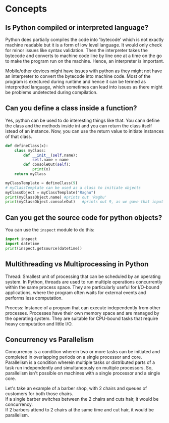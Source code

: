 # Concepts

## Is Python compiled or interpreted language?

Python does partially compiles the code into 'bytecode' which is not exactly machine readable but it is a form of low level language. It would only check for minor issues like syntax validation. Then the interpreter takes the bytecode and converts to machine code line by line one at a time on the go to make the program run on the machine. Hence, an interpreter is important.

Mobile/other devices might have issues with python as they might not have an interpreter to convert the bytecode into machine code. Most of the program is exectured during runtime and hence it can be termed as interpretted language, which sometimes can lead into issues as there might be problems undetected during compilation.

## Can you define a class inside a function?

Yes, python can be used to do interesting things like that. You cann define the class and the methods inside int and you can return the class itself istead of an instance. Now, you can use the return value to initiate instances of that class.

```python
def defineClass(x):
    class myClass:
        def __init__(self,name):
            self.name = name
        def consoleOut(self):
            print(x)
    return myClass

myClassTemplate = defineClass(9)
# myClassTemplate can be used as a class to initiate objects
myClassObject = myClassTemplate("Raghu")
print(myClassObject.name) #prints out 'Raghu'
print(myClassObject.consoleOut)   #prints out 9, as we gave that input when we created the class
```

## Can you get the source code for python objects?

You can use the `inspect` module to do this:

```python
import inspect
import datetime
print(inspect.getsource(datetime))
```

## Multithreading vs Multiprocessing in Python

Thread: Smallest unit of processing that can be scheduled by an operating system. In Python, threads are used to run multiple operations concurrently within the same process space. They are particularly useful for I/O-bound applications, where the program often waits for external events and performs less computation.

Process: Instance of a program that can execute independently from other processes. Processes have their own memory space and are managed by the operating system. They are suitable for CPU-bound tasks that require heavy computation and little I/O.

## Concurrency vs Parallelism

Concurrency is a condition wherein two or more tasks can be initiated and completed in overlapping periods on a single processor and core. Parallelism is a condition wherein multiple tasks or distributed parts of a task run independently and simultaneously on multiple processors. So, parallelism isn't possible on machines with a single processor and a single core.

Let's take an example of a barber shop, with 2 chairs and queues of customers for both those chairs. \
If a single barber switches between the 2 chairs and cuts hair, it would be concurrency. \
If 2 barbers attend to 2 chairs at the same time and cut hair, it would be parallelism.

